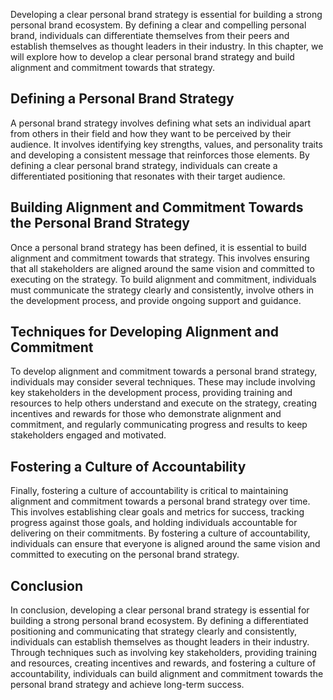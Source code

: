 
Developing a clear personal brand strategy is essential for building a strong personal brand ecosystem. By defining a clear and compelling personal brand, individuals can differentiate themselves from their peers and establish themselves as thought leaders in their industry. In this chapter, we will explore how to develop a clear personal brand strategy and build alignment and commitment towards that strategy.

Defining a Personal Brand Strategy
----------------------------------

A personal brand strategy involves defining what sets an individual apart from others in their field and how they want to be perceived by their audience. It involves identifying key strengths, values, and personality traits and developing a consistent message that reinforces those elements. By defining a clear personal brand strategy, individuals can create a differentiated positioning that resonates with their target audience.

Building Alignment and Commitment Towards the Personal Brand Strategy
---------------------------------------------------------------------

Once a personal brand strategy has been defined, it is essential to build alignment and commitment towards that strategy. This involves ensuring that all stakeholders are aligned around the same vision and committed to executing on the strategy. To build alignment and commitment, individuals must communicate the strategy clearly and consistently, involve others in the development process, and provide ongoing support and guidance.

Techniques for Developing Alignment and Commitment
--------------------------------------------------

To develop alignment and commitment towards a personal brand strategy, individuals may consider several techniques. These may include involving key stakeholders in the development process, providing training and resources to help others understand and execute on the strategy, creating incentives and rewards for those who demonstrate alignment and commitment, and regularly communicating progress and results to keep stakeholders engaged and motivated.

Fostering a Culture of Accountability
-------------------------------------

Finally, fostering a culture of accountability is critical to maintaining alignment and commitment towards a personal brand strategy over time. This involves establishing clear goals and metrics for success, tracking progress against those goals, and holding individuals accountable for delivering on their commitments. By fostering a culture of accountability, individuals can ensure that everyone is aligned around the same vision and committed to executing on the personal brand strategy.

Conclusion
----------

In conclusion, developing a clear personal brand strategy is essential for building a strong personal brand ecosystem. By defining a differentiated positioning and communicating that strategy clearly and consistently, individuals can establish themselves as thought leaders in their industry. Through techniques such as involving key stakeholders, providing training and resources, creating incentives and rewards, and fostering a culture of accountability, individuals can build alignment and commitment towards the personal brand strategy and achieve long-term success.
